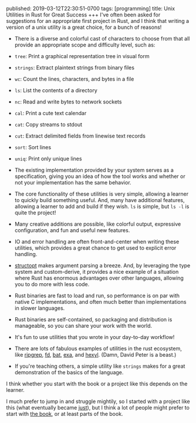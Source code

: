published: 2019-03-12T22:30:51-0700
tags:      [programming]
title:     Unix Utilities in Rust for Great Success
+++
I've often been asked for suggestions for an appropriate first project in Rust, and I think that writing a version of a unix utility is a great choice, for a bunch of reasons!

* There is a diverse and colorful cast of characters to choose from that all provide an appropriate scope and difficulty level, such as:
 * `tree`: Print a graphical representation tree in visual form
 * `strings`: Extract plaintext strings from binary files
 * `wc`: Count the lines, characters, and bytes in a file
 * `ls`: List the contents of a directory
 * `nc`: Read and write bytes to network sockets
 * `cal`: Print a cute text calendar
 * `cat`: Copy streams to stdout
 * `cut`: Extract delimited fields from linewise text records
 * `sort`: Sort lines
 * `uniq`: Print only unique lines

* The existing implementation provided by your system serves as a specification, giving you an idea of how the tool works and whether or not your implementation has the same behavior.

* The core functionality of these utilities is very simple, allowing a learner to quickly build something useful. And, many have additional features, allowing a learner to add and build if they wish. `ls` is simple, but `ls -l` is quite the project!

* Many creative additions are possible, like colorful output, expressive configuration, and fun and useful new features.

* IO and error handling are often front-and-center when writing these utilities, which provides a great chance to get used to explicit error handling.

* [structopt](https://github.com/TeXitoi/structopt) makes argument parsing a breeze. And, by leveraging the type system and custom-derive, it provides a nice example of a situation where Rust has enormous advantages over other languages, allowing you to do more with less code.

* Rust binaries are fast to load and run, so performance is on par with native C implementations, and often much better than implementations in slower languages.

* Rust binaries are self-contained, so packaging and distribution is manageable, so you can share your work with the world.

* It's fun to use utilities that you wrote in your day-to-day workflow!

* There are lots of fabulous examples of utilities in the rust ecosystem, like [ripgrep](https://github.com/BurntSushi/ripgrep), [fd](https://github.com/sharkdp/fd), [bat](https://github.com/sharkdp/bat), [exa](https://github.com/ogham/exa), and [hexyl](https://github.com/sharkdp/hexyl). (Damn, David Peter is a beast.)

* If you're teaching others, a simple utility like `strings` makes for a great demonstration of the basics of the language.

I think whether you start with the book or a project like this depends on the learner.

I much prefer to jump in and struggle mightily, so I started with a project like this (what eventually became [just](https://github.com/casey/just/)), but I think a lot of people might prefer to start with [the book](https://doc.rust-lang.org/book/), or at least parts of the book.
